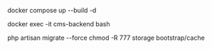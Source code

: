 docker compose up --build -d

docker exec -it cms-backend bash 

php artisan migrate --force
chmod -R 777 storage bootstrap/cache